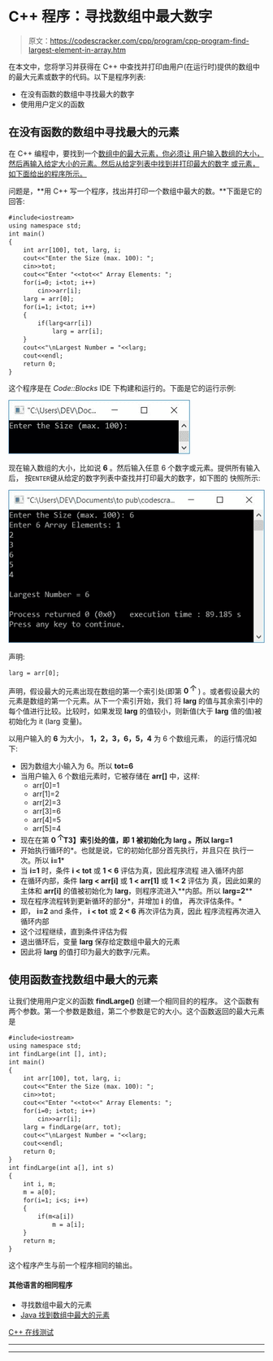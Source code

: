 # C++ 程序：寻找数组中最大数字

> 原文：<https://codescracker.com/cpp/program/cpp-program-find-largest-element-in-array.htm>

在本文中，您将学习并获得在 C++ 中查找并打印由用户(在运行时)提供的数组中的最大元素或数字的代码。以下是程序列表:

*   在没有函数的数组中寻找最大的数字
*   使用用户定义的函数

## 在没有函数的数组中寻找最大的元素

在 C++ 编程中，要找到一个[数组中的最大元素，你必须让 用户输入数组的大小，然后再输入给定大小的元素。然后从给定列表中找到并打印最大的数字 或元素，如下面给出的程序所示。](/cpp/cpp-arrays.htm)

问题是，**用 C++ 写一个程序，找出并打印一个数组中最大的数。**下面是它的回答:

```
#include<iostream>
using namespace std;
int main()
{
    int arr[100], tot, larg, i;
    cout<<"Enter the Size (max. 100): ";
    cin>>tot;
    cout<<"Enter "<<tot<<" Array Elements: ";
    for(i=0; i<tot; i++)
        cin>>arr[i];
    larg = arr[0];
    for(i=1; i<tot; i++)
    {
        if(larg<arr[i])
            larg = arr[i];
    }
    cout<<"\nLargest Number = "<<larg;
    cout<<endl;
    return 0;
}
```

这个程序是在 *Code::Blocks* IDE 下构建和运行的。下面是它的运行示例:

![C++ program find largest element in array](img/4e3817ba109f2b653cbc0fd1ee5fe708.png)

现在输入数组的大小，比如说 **6** 。然后输入任意 6 个数字或元素。提供所有输入后， 按`ENTER`键从给定的数字列表中查找并打印最大的数字，如下图的 快照所示:

![find largest number in array c++](img/9673cdffa214ef9ab881e6a767775140.png)

声明:

```
larg = arr[0];
```

声明，假设最大的元素出现在数组的第一个索引处(即第 **0 <sup>个</sup>** ) 。或者假设最大的元素是数组的第一个元素。从下一个索引开始，我们 将 **larg** 的值与其余索引中的每个值进行比较。比较时，如果发现 **larg** 的值较小，则新值(大于 **larg** 值的值)被初始化为 it (larg 变量)。

以用户输入的 **6** 为大小， **1，2，3，6，5，4** 为 6 个数组元素， 的运行情况如下:

*   因为数组大小输入为 6。所以 **tot=6**
*   当用户输入 6 个数组元素时，它被存储在 **arr[]** 中，这样:
    *   arr[0]=1
    *   arr[1]=2
    *   arr[2]=3
    *   arr[3]=6
    *   arr[4]=5
    *   arr[5]=4
*   现在在第 **0 <sup>个</sup>T3】索引处的值，即 **1** 被初始化为 **larg** 。所以 **larg=1****
*   开始执行循环的*。也就是说，它的初始化部分首先执行，并且只在 执行一次。所以 **i=1***
*   当 **i=1** 时，条件 **i < tot** 或 **1 < 6** 评估为真，因此程序流程 进入循环内部
*   在循环内部，条件 **larg < arr[i]** 或 **1 < arr[1]** 或 **1 < 2** 评估为 真，因此如果的主体和 **arr[i]** 的值被初始化为 **larg**，则程序流进入**内部。所以 **larg=2****
*   现在程序流程转到更新循环的部分*，并增加 **i** 的值， 再次评估条件。*
*   即， **i=2** and 条件， **i < tot** 或 **2 < 6** 再次评估为真，因此 程序流程再次进入循环内部
*   这个过程继续，直到条件评估为假
*   退出循环后，变量 **larg** 保存给定数组中最大的元素
*   因此将 **larg** 的值打印为最大的数字/元素。

## 使用函数查找数组中最大的元素

让我们使用用户定义的函数 **findLarge()** 创建一个相同目的的程序。 这个函数有两个参数。第一个参数是数组，第二个参数是它的大小。这个函数返回的最大元素是

```
#include<iostream>
using namespace std;
int findLarge(int [], int);
int main()
{
    int arr[100], tot, larg, i;
    cout<<"Enter the Size (max. 100): ";
    cin>>tot;
    cout<<"Enter "<<tot<<" Array Elements: ";
    for(i=0; i<tot; i++)
        cin>>arr[i];
    larg = findLarge(arr, tot);
    cout<<"\nLargest Number = "<<larg;
    cout<<endl;
    return 0;
}
int findLarge(int a[], int s)
{
    int i, m;
    m = a[0];
    for(i=1; i<s; i++)
    {
        if(m<a[i])
            m = a[i];
    }
    return m;
}
```

这个程序产生与前一个程序相同的输出。

#### 其他语言的相同程序

*   寻找数组中最大的元素
*   [Java 找到数组中最大的元素](/java/program/java-program-find-largest-element-in-array.htm)

[C++ 在线测试](/exam/showtest.php?subid=3)

* * *

* * *